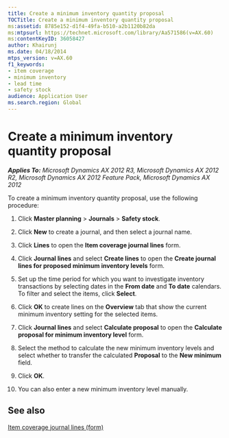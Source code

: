 ```yaml
---
title: Create a minimum inventory quantity proposal
TOCTitle: Create a minimum inventory quantity proposal
ms:assetid: 8785e152-d1f4-49fa-b510-a2b1120b82da
ms:mtpsurl: https://technet.microsoft.com/library/Aa571586(v=AX.60)
ms:contentKeyID: 36058427
author: Khairunj
ms.date: 04/18/2014
mtps_version: v=AX.60
f1_keywords:
- item coverage
- minimum inventory
- lead time
- safety stock
audience: Application User
ms.search.region: Global
---
```


# Create a minimum inventory quantity proposal 


_**Applies To:** Microsoft Dynamics AX 2012 R3, Microsoft Dynamics AX 2012 R2, Microsoft Dynamics AX 2012 Feature Pack, Microsoft Dynamics AX 2012_

To create a minimum inventory quantity proposal, use the following procedure:

1.  Click **Master planning** \> **Journals** \> **Safety stock**.

2.  Click **New** to create a journal, and then select a journal name.

3.  Click **Lines** to open the **Item coverage journal lines** form.

4.  Click **Journal lines** and select **Create lines** to open the **Create journal lines for proposed minimum inventory levels** form.

5.  Set up the time period for which you want to investigate inventory transactions by selecting dates in the **From date** and **To date** calendars. To filter and select the items, click **Select**.

6.  Click **OK** to create lines on the **Overview** tab that show the current minimum inventory setting for the selected items.

7.  Click **Journal lines** and select **Calculate proposal** to open the **Calculate proposal for minimum inventory level** form.

8.  Select the method to calculate the new minimum inventory levels and select whether to transfer the calculated **Proposal** to the **New minimum** field.

9.  Click **OK**.

10. You can also enter a new minimum inventory level manually.

## See also

[Item coverage journal lines (form)](https://technet.microsoft.com/library/aa583747\(v=ax.60\))

  


